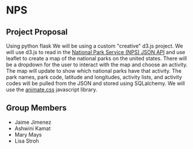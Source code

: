 # NPS
## Project Proposal
Using python flask
We will be using a custom "creative" d3.js project. We will use d3.js to read in the [National Park Service (NPS) JSON API](https://www.nps.gov/subjects/developer/api-documentation.htm) and use leaflet to create a map of the national parks on the united states. There will be a dropdown for the user to interact with the map and choose an activity. The map will update to show which national parks have that activity. The park names, park code, latitude and longitudes, activity lists, and activity codes will be pulled from the JSON and stored using SQLalchemy. We will use the [animate.css](https://animate.style/) javascript library.

## Group Members
- Jaime Jimenez
- Ashwini Kamat
- Mary Mays
- Lisa Stroh
